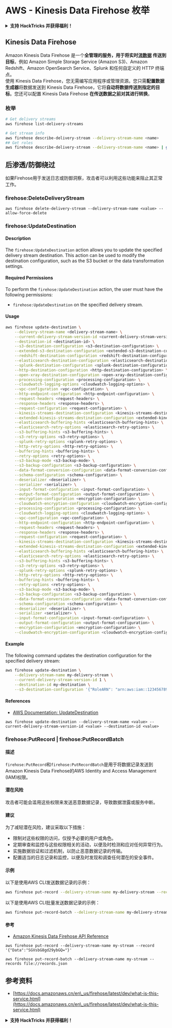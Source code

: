 # AWS - Kinesis Data Firehose 枚举

<details>

<summary><strong>支持 HackTricks 并获得福利！</strong></summary>

* 如果您想在 HackTricks 中看到您的公司广告，或者如果您想访问 PEASS 的最新版本或下载 HackTricks 的 PDF，请查看[**订阅计划**](https://github.com/sponsors/carlospolop)！
* 获取[**官方 PEASS 和 HackTricks 商品**](https://peass.creator-spring.com)
* 发现[**PEASS 家族**](https://opensea.io/collection/the-peass-family)，我们的独家[**NFT**](https://opensea.io/collection/the-peass-family)收藏品
* **加入** 💬 [**Discord 群组**](https://discord.gg/hRep4RUj7f) 或 [**Telegram 群组**](https://t.me/peass) 或 **关注**我的 **Twitter** 🐦 [**@carlospolopm**](https://twitter.com/carlospolopm)**。**
* **通过向** [**HackTricks**](https://github.com/carlospolop/hacktricks) **和** [**HackTricks Cloud**](https://github.com/carlospolop/hacktricks-cloud) **github 仓库提交 PR 来分享您的黑客技巧。**

</details>

## Kinesis Data Firehose

Amazon Kinesis Data Firehose 是一个**全管理的服务，用于将实时**[**流数据**](http://www.amazonaws.cn/streaming-data/) **传送到目标**，例如 Amazon Simple Storage Service (Amazon S3)、Amazon Redshift、Amazon OpenSearch Service、Splunk 和任何自定义的 HTTP 终端点。\
使用 Kinesis Data Firehose，您无需编写应用程序或管理资源。您只需**配置数据生成器**将数据发送到 Kinesis Data Firehose，它将**自动将数据传送到指定的目标**。您还可以配置 Kinesis Data Firehose **在传送数据之前对其进行转换**。

### 枚举
```bash
# Get delivery streams
aws firehose list-delivery-streams

# Get stream info
aws firehose describe-delivery-stream --delivery-stream-name <name>
## Get roles
aws firehose describe-delivery-stream --delivery-stream-name <name> | grep -i RoleARN
```
## 后渗透/防御绕过

如果Firehose用于发送日志或防御洞察，攻击者可以利用这些功能来阻止其正常工作。

### firehose:DeleteDeliveryStream
```
aws firehose delete-delivery-stream --delivery-stream-name <value> --allow-force-delete
```
### firehose:UpdateDestination

#### Description

The `firehose:UpdateDestination` action allows you to update the specified delivery stream destination. This action can be used to modify the destination configuration, such as the S3 bucket or the data transformation settings.

#### Required Permissions

To perform the `firehose:UpdateDestination` action, the user must have the following permissions:

- `firehose:UpdateDestination` on the specified delivery stream.

#### Usage

```bash
aws firehose update-destination \
    --delivery-stream-name <delivery-stream-name> \
    --current-delivery-stream-version-id <current-delivery-stream-version-id> \
    --destination-id <destination-id> \
    --s3-destination-configuration <s3-destination-configuration> \
    --extended-s3-destination-configuration <extended-s3-destination-configuration> \
    --redshift-destination-configuration <redshift-destination-configuration> \
    --elasticsearch-destination-configuration <elasticsearch-destination-configuration> \
    --splunk-destination-configuration <splunk-destination-configuration> \
    --http-destination-configuration <http-destination-configuration> \
    --open-xray-destination-configuration <open-xray-destination-configuration> \
    --processing-configuration <processing-configuration> \
    --cloudwatch-logging-options <cloudwatch-logging-options> \
    --vpc-configuration <vpc-configuration> \
    --http-endpoint-configuration <http-endpoint-configuration> \
    --request-headers <request-headers> \
    --response-headers <response-headers> \
    --request-configuration <request-configuration> \
    --kinesis-streams-destination-configuration <kinesis-streams-destination-configuration> \
    --extended-kinesis-streams-destination-configuration <extended-kinesis-streams-destination-configuration> \
    --elasticsearch-buffering-hints <elasticsearch-buffering-hints> \
    --elasticsearch-retry-options <elasticsearch-retry-options> \
    --s3-buffering-hints <s3-buffering-hints> \
    --s3-retry-options <s3-retry-options> \
    --splunk-retry-options <splunk-retry-options> \
    --http-retry-options <http-retry-options> \
    --buffering-hints <buffering-hints> \
    --retry-options <retry-options> \
    --s3-backup-mode <s3-backup-mode> \
    --s3-backup-configuration <s3-backup-configuration> \
    --data-format-conversion-configuration <data-format-conversion-configuration> \
    --schema-configuration <schema-configuration> \
    --deserializer <deserializer> \
    --serializer <serializer> \
    --input-format-configuration <input-format-configuration> \
    --output-format-configuration <output-format-configuration> \
    --encryption-configuration <encryption-configuration> \
    --cloudwatch-encryption-configuration <cloudwatch-encryption-configuration> \
    --processing-configuration <processing-configuration> \
    --cloudwatch-logging-options <cloudwatch-logging-options> \
    --vpc-configuration <vpc-configuration> \
    --http-endpoint-configuration <http-endpoint-configuration> \
    --request-headers <request-headers> \
    --response-headers <response-headers> \
    --request-configuration <request-configuration> \
    --kinesis-streams-destination-configuration <kinesis-streams-destination-configuration> \
    --extended-kinesis-streams-destination-configuration <extended-kinesis-streams-destination-configuration> \
    --elasticsearch-buffering-hints <elasticsearch-buffering-hints> \
    --elasticsearch-retry-options <elasticsearch-retry-options> \
    --s3-buffering-hints <s3-buffering-hints> \
    --s3-retry-options <s3-retry-options> \
    --splunk-retry-options <splunk-retry-options> \
    --http-retry-options <http-retry-options> \
    --buffering-hints <buffering-hints> \
    --retry-options <retry-options> \
    --s3-backup-mode <s3-backup-mode> \
    --s3-backup-configuration <s3-backup-configuration> \
    --data-format-conversion-configuration <data-format-conversion-configuration> \
    --schema-configuration <schema-configuration> \
    --deserializer <deserializer> \
    --serializer <serializer> \
    --input-format-configuration <input-format-configuration> \
    --output-format-configuration <output-format-configuration> \
    --encryption-configuration <encryption-configuration> \
    --cloudwatch-encryption-configuration <cloudwatch-encryption-configuration>
```

#### Example

The following command updates the destination configuration for the specified delivery stream:

```bash
aws firehose update-destination \
    --delivery-stream-name my-delivery-stream \
    --current-delivery-stream-version-id 1 \
    --destination-id my-destination \
    --s3-destination-configuration '{"RoleARN": "arn:aws:iam::123456789012:role/firehose-role","BucketARN": "arn:aws:s3:::my-bucket","Prefix": "my-prefix/"}'
```

#### References

- [AWS Documentation: UpdateDestination](https://docs.aws.amazon.com/firehose/latest/APIReference/API_UpdateDestination.html)
```
aws firehose update-destination --delivery-stream-name <value> --current-delivery-stream-version-id <value> --destination-id <value>
```
### firehose:PutRecord | firehose:PutRecordBatch

#### 描述

`firehose:PutRecord`和`firehose:PutRecordBatch`是用于将数据记录发送到Amazon Kinesis Data Firehose的AWS Identity and Access Management (IAM)权限。

#### 潜在风险

攻击者可能会滥用这些权限来发送恶意数据记录，导致数据泄露或服务中断。

#### 建议

为了减轻潜在风险，建议采取以下措施：

- 限制对这些权限的访问，仅授予必要的用户或角色。
- 定期审查和监控与这些权限相关的活动，以便及时检测和应对任何异常行为。
- 实施数据验证和过滤机制，以防止恶意数据记录的传输。
- 配置适当的日志记录和监控，以便及时发现和调查任何潜在的安全事件。

#### 示例

以下是使用AWS CLI发送数据记录的示例：

```bash
aws firehose put-record --delivery-stream-name my-delivery-stream --record '{"Data":"SGVsbG8gd29ybGQ="}'
```

以下是使用AWS CLI批量发送数据记录的示例：

```bash
aws firehose put-record-batch --delivery-stream-name my-delivery-stream --records '[{"Data":"SGVsbG8gd29ybGQ="},{"Data":"VGhpcyBpcyBhIG5lZWQgdG8gdGV4dA=="}]'
```

#### 参考

- [Amazon Kinesis Data Firehose API Reference](https://docs.aws.amazon.com/firehose/latest/APIReference/API_Operations.html)
```
aws firehose put-record --delivery-stream-name my-stream --record '{"Data":"SGVsbG8gd29ybGQ="}'

aws firehose put-record-batch --delivery-stream-name my-stream --records file://records.json
```
## 参考资料

* [https://docs.amazonaws.cn/en\_us/firehose/latest/dev/what-is-this-service.html](https://docs.amazonaws.cn/en\_us/firehose/latest/dev/what-is-this-service.html)

<details>

<summary><strong>支持 HackTricks 并获得福利！</strong></summary>

* 如果您想在 HackTricks 中看到您的公司广告，或者如果您想访问 PEASS 的最新版本或下载 PDF 版的 HackTricks，请查看 [**SUBSCRIPTION PLANS**](https://github.com/sponsors/carlospolop)！
* 获取 [**官方 PEASS & HackTricks 商品**](https://peass.creator-spring.com)
* 发现我们的独家 [**NFTs**](https://opensea.io/collection/the-peass-family) 集合 [**The PEASS Family**](https://opensea.io/collection/the-peass-family)
* **加入** 💬 [**Discord 群组**](https://discord.gg/hRep4RUj7f) 或 [**telegram 群组**](https://t.me/peass) 或 **关注**我的 **Twitter** 🐦 [**@carlospolopm**](https://twitter.com/carlospolopm)**。**
* **通过向** [**HackTricks**](https://github.com/carlospolop/hacktricks) **和** [**HackTricks Cloud**](https://github.com/carlospolop/hacktricks-cloud) **github 仓库提交 PR 来分享您的黑客技巧。**

</details>
